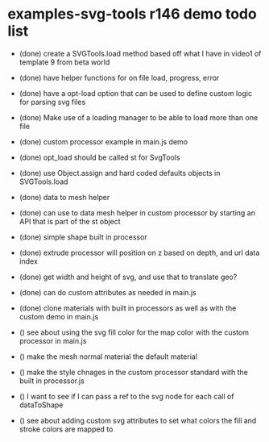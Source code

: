 # examples-svg-tools r146 demo todo list

* (done) create a SVGTools.load method based off what I have in video1 of template 9 from beta world
* (done) have helper functions for on file load, progress, error
* (done) have a opt-load option that can be used to define custom logic for parsing svg files
* (done) Make use of a loading manager to be able to load more than one file
* (done) custom processor example in main.js demo
* (done) opt_load should be called st for SvgTools
* (done) use Object.assign and hard coded defaults objects in SVGTools.load
* (done) data to mesh helper
* (done) can use to data mesh helper in custom processor by starting an API that is part of the st object
* (done) simple shape built in processor
* (done) extrude processor will position on z based on depth, and url data index
* (done) get width and height of svg, and use that to translate geo?
* (done) can do custom attributes as needed in main.js
* (done) clone materials with built in processors as well as with the custom demo in main.js


* () see about using the svg fill color for the map color with the custom processor in main.js
* () make the mesh normal material the default material
* () make the style chnages in the custom processor standard with the built in processor.js


* () I want to see if I can pass a ref to the svg node for each call of dataToShape

* () see about adding custom svg attributes to set what colors the fill and stroke colors are mapped to